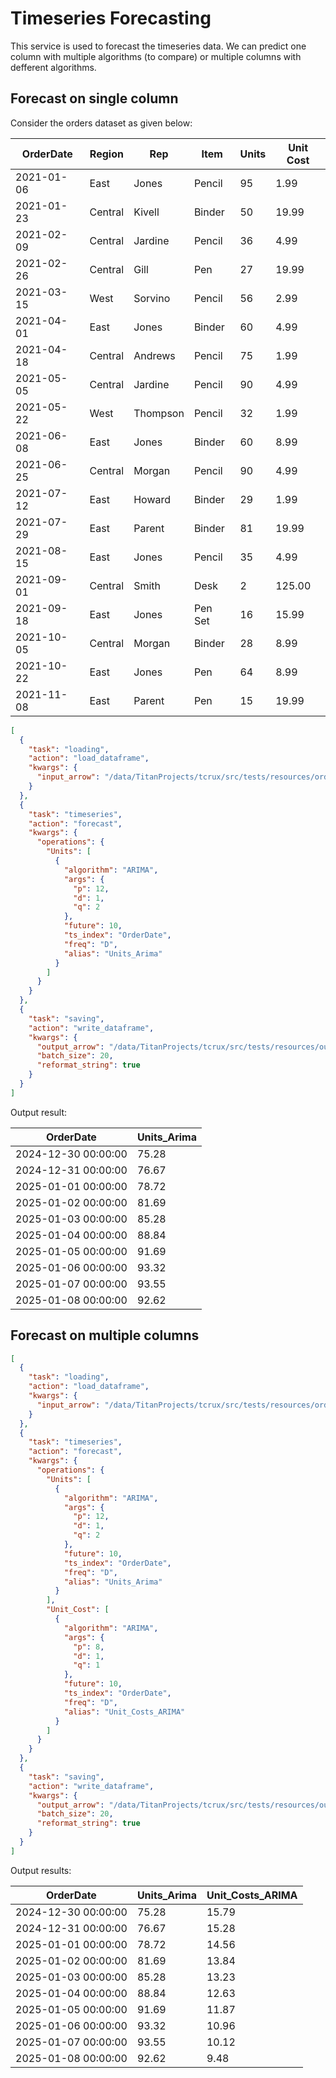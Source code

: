# Timeseries Forecasting


This service is used to forecast the timeseries data. We can predict one column with multiple algorithms (to compare) or multiple columns with defferent algorithms.


## Forecast on single column

Consider the orders dataset as given below:


| OrderDate | Region | Rep | Item | Units | Unit Cost |
| --- | --- | --- | --- | --- | --- |
| 2021-01-06 | East | Jones | Pencil | 95 |  1.99  |
| 2021-01-23 | Central | Kivell | Binder | 50 |  19.99  |
| 2021-02-09 | Central | Jardine | Pencil | 36 |  4.99  |
| 2021-02-26 | Central | Gill | Pen | 27 |  19.99  |
| 2021-03-15 | West | Sorvino | Pencil | 56 |  2.99  |
| 2021-04-01 | East | Jones | Binder | 60 |  4.99  |
| 2021-04-18 | Central | Andrews | Pencil | 75 |  1.99  |
| 2021-05-05 | Central | Jardine | Pencil | 90 |  4.99  |
| 2021-05-22 | West | Thompson | Pencil | 32 |  1.99  |
| 2021-06-08 | East | Jones | Binder | 60 |  8.99  |
| 2021-06-25 | Central | Morgan | Pencil | 90 |  4.99  |
| 2021-07-12 | East | Howard | Binder | 29 |  1.99  |
| 2021-07-29 | East | Parent | Binder | 81 |  19.99  |
| 2021-08-15 | East | Jones | Pencil | 35 |  4.99  |
| 2021-09-01 | Central | Smith | Desk | 2 |  125.00  |
| 2021-09-18 | East | Jones | Pen Set | 16 |  15.99  |
| 2021-10-05 | Central | Morgan | Binder | 28 |  8.99  |
| 2021-10-22 | East | Jones | Pen | 64 |  8.99  |
| 2021-11-08 | East | Parent | Pen | 15 |  19.99  |


```json
[
  {
    "task": "loading",
    "action": "load_dataframe",
    "kwargs": {
      "input_arrow": "/data/TitanProjects/tcrux/src/tests/resources/orders.arrow"
    }
  },
  {
    "task": "timeseries",
    "action": "forecast",
    "kwargs": {
      "operations": {
        "Units": [
          {
            "algorithm": "ARIMA",
            "args": {
              "p": 12,
              "d": 1,
              "q": 2
            },
            "future": 10,
            "ts_index": "OrderDate",
            "freq": "D",
            "alias": "Units_Arima"
          }
        ]
      }
    }
  },
  {
    "task": "saving",
    "action": "write_dataframe",
    "kwargs": {
      "output_arrow": "/data/TitanProjects/tcrux/src/tests/resources/output.arrow",
      "batch_size": 20,
      "reformat_string": true
    }
  }
]
```


Output result:

| OrderDate | Units_Arima |
| --- | --- |
| 2024-12-30 00:00:00 | 75.28 |
| 2024-12-31 00:00:00 | 76.67 |
| 2025-01-01 00:00:00 | 78.72 |
| 2025-01-02 00:00:00 | 81.69 |
| 2025-01-03 00:00:00 | 85.28 |
| 2025-01-04 00:00:00 | 88.84 |
| 2025-01-05 00:00:00 | 91.69 |
| 2025-01-06 00:00:00 | 93.32 |
| 2025-01-07 00:00:00 | 93.55 |
| 2025-01-08 00:00:00 | 92.62 |


## Forecast on multiple columns


```json
[
  {
    "task": "loading",
    "action": "load_dataframe",
    "kwargs": {
      "input_arrow": "/data/TitanProjects/tcrux/src/tests/resources/orders.arrow"
    }
  },
  {
    "task": "timeseries",
    "action": "forecast",
    "kwargs": {
      "operations": {
        "Units": [
          {
            "algorithm": "ARIMA",
            "args": {
              "p": 12,
              "d": 1,
              "q": 2
            },
            "future": 10,
            "ts_index": "OrderDate",
            "freq": "D",
            "alias": "Units_Arima"
          }
        ],
        "Unit_Cost": [
          {
            "algorithm": "ARIMA",
            "args": {
              "p": 8,
              "d": 1,
              "q": 1
            },
            "future": 10,
            "ts_index": "OrderDate",
            "freq": "D",
            "alias": "Unit_Costs_ARIMA"
          }
        ]
      }
    }
  },
  {
    "task": "saving",
    "action": "write_dataframe",
    "kwargs": {
      "output_arrow": "/data/TitanProjects/tcrux/src/tests/resources/output.arrow",
      "batch_size": 20,
      "reformat_string": true
    }
  }
]
```

Output results:

| OrderDate | Units_Arima | Unit_Costs_ARIMA |
| --- | --- | --- |
| 2024-12-30 00:00:00 | 75.28 | 15.79 |
| 2024-12-31 00:00:00 | 76.67 | 15.28 |
| 2025-01-01 00:00:00 | 78.72 | 14.56 |
| 2025-01-02 00:00:00 | 81.69 | 13.84 |
| 2025-01-03 00:00:00 | 85.28 | 13.23 |
| 2025-01-04 00:00:00 | 88.84 | 12.63 |
| 2025-01-05 00:00:00 | 91.69 | 11.87 |
| 2025-01-06 00:00:00 | 93.32 | 10.96 |
| 2025-01-07 00:00:00 | 93.55 | 10.12 |
| 2025-01-08 00:00:00 | 92.62 | 9.48 |






